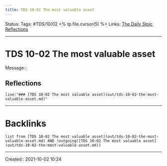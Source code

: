 ```yaml
---
title: TDS 10-02 The most valuable asset
---
```

Status:
Tags: #TDS/10/02 <% tp.file.cursor(5) %>
Links: [The Daily Stoic Reflections](out/the-daily-stoic-reflections.md)
___
# TDS 10-02 The most valuable asset
Message:: 

## Reflections
 ```query
line:"### [TDS 10-02 The most valuable asset](out/tds-10-02-the-most-valuable-asset.md)"
```
___
# Backlinks
```dataview
list from [TDS 10-02 The most valuable asset](out/tds-10-02-the-most-valuable-asset.md) AND !outgoing([TDS 10-02 The most valuable asset](out/tds-10-02-the-most-valuable-asset.md))
```
___

Created:: 2021-10-02 10:24

